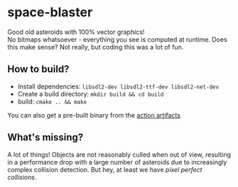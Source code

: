 # space-blaster

Good old asteroids with 100% vector graphics!  
No bitmaps whatsoever - everything you see is computed at runtime. Does this make sense? Not really, but coding this was a lot of fun.

## How to build?

- Install dependencies: `libsdl2-dev libsdl2-ttf-dev libsdl2-net-dev`
- Create a build directory: `mkdir build && cd build`
- build: `cmake .. && make`

You can also get a pre-built binary from the [action artifacts](https://github.com/jjstoo/space-blaster/actions/workflows/cmake.yml)

## What's missing?

A lot of things! Objects are not reasonably culled when out of view, resulting
in a performance drop with a large number of asteroids due to increasingly
complex collision detection. But hey, at least we have *pixel perfect collisions*.

